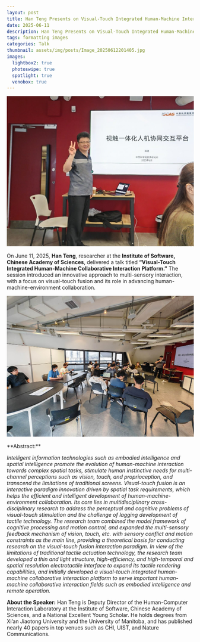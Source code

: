 ```yaml
---
layout: post
title: Han Teng Presents on Visual-Touch Integrated Human-Machine Interaction
date: 2025-06-11
description: Han Teng Presents on Visual-Touch Integrated Human-Machine Interaction
tags: formatting images
categories: Talk
thumbnail: assets/img/posts/Image_20250612201405.jpg
images:
  lightbox2: true
  photoswipe: true
  spotlight: true
  venobox: true
---
```


<div class="post_img">
  <img src="/assets/img/posts/Image_20250612201405.jpg" alt="" width="1000"/>
</div>

On June 11, 2025, **Han Teng**, researcher at the **Institute of Software, Chinese Academy of Sciences**, delivered a talk titled **“Visual-Touch Integrated Human-Machine Collaborative Interaction Platform.”** The session introduced an innovative approach to multi-sensory interaction, with a focus on visual-touch fusion and its role in advancing human-machine-environment collaboration.
<p> </p>
<div class="post_img">
  <img src="/assets/img/posts/Image_20250612201353.jpg" alt="" width="1000"/>
</div>
<p> </p>
**Abstract:**

*Intelligent information technologies such as embodied intelligence and spatial intelligence promote the evolution of human-machine interaction towards complex spatial tasks, stimulate human instinctive needs for multi-channel perceptions such as vision, touch, and proprioception, and transcend the limitations of traditional screens. Visual-touch fusion is an interactive paradigm innovation driven by spatial task requirements, which helps the efficient and intelligent development of human-machine-environment collaboration. Its core lies in multidisciplinary cross-disciplinary research to address the perceptual and cognitive problems of visual-touch stimulation and the challenge of lagging development of tactile technology. The research team combined the model framework of cognitive processing and motion control, and expanded the multi-sensory feedback mechanism of vision, touch, etc. with sensory conflict and motion constraints as the main line, providing a theoretical basis for conducting research on the visual-touch fusion interaction paradigm. In view of the limitations of traditional tactile actuation technology, the research team developed a thin and light structure, high-efficiency, and high-temporal and spatial resolution electrotactile interface to expand its tactile rendering capabilities, and initially developed a visual-touch integrated human-machine collaborative interaction platform to serve important human-machine collaborative interaction fields such as embodied intelligence and remote operation.*

**About the Speaker:**
Han Teng is Deputy Director of the Human-Computer Interaction Laboratory at the Institute of Software, Chinese Academy of Sciences, and a National Excellent Young Scholar. He holds degrees from Xi’an Jiaotong University and the University of Manitoba, and has published nearly 40 papers in top venues such as CHI, UIST, and Nature Communications.

